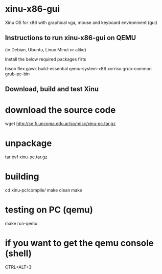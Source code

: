 # xinu-x86-gui
Xinu OS for x86 with graphical vga, mouse and keyboard environment (gui)

Instructions to run xinu-x86-gui on QEMU
----------------------------------------

(in Debian, Ubuntu, Linux Minut or alike)

Install the below required packages firts

bison
flex
gawk
build-essential
qemu-system-x86
xorriso
grub-common
grub-pc-bin



Download, build and test Xinu
-----------------------------

# download the source code
wget http://se.fi.uncoma.edu.ar/so/misc/xinu-pc.tar.gz

# unpackage
tar xvf xinu-pc.tar.gz

# building
cd xinu-pc/compile/
make clean
make

# testing on PC (qemu)
make run-qemu

# if you want to get the qemu console (shell)
CTRL+ALT+3



